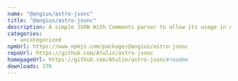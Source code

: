 ```yaml
---
name: "@angius/astro-jsonc"
title: "@angius/astro-jsonc"
description: A simple JSON With Comments parser to allow its usage in Astro.
categories:
  - uncategorized
npmUrl: https://www.npmjs.com/package/@angius/astro-jsonc
repoUrl: https://github.com/Atulin/astro-jsonc
homepageUrl: https://github.com/Atulin/astro-jsonc#readme
downloads: 176
---
```

